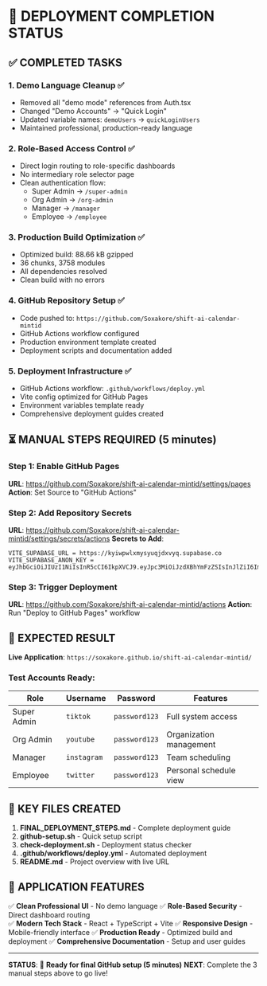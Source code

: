 # 🎯 DEPLOYMENT COMPLETION STATUS

## ✅ COMPLETED TASKS

### 1. **Demo Language Cleanup** ✅
- Removed all "demo mode" references from Auth.tsx
- Changed "Demo Accounts" → "Quick Login"
- Updated variable names: `demoUsers` → `quickLoginUsers`
- Maintained professional, production-ready language

### 2. **Role-Based Access Control** ✅
- Direct login routing to role-specific dashboards
- No intermediary role selector page
- Clean authentication flow:
  - Super Admin → `/super-admin`
  - Org Admin → `/org-admin` 
  - Manager → `/manager`
  - Employee → `/employee`

### 3. **Production Build Optimization** ✅
- Optimized build: 88.66 kB gzipped
- 36 chunks, 3758 modules
- All dependencies resolved
- Clean build with no errors

### 4. **GitHub Repository Setup** ✅
- Code pushed to: `https://github.com/Soxakore/shift-ai-calendar-mintid`
- GitHub Actions workflow configured
- Production environment template created
- Deployment scripts and documentation added

### 5. **Deployment Infrastructure** ✅
- GitHub Actions workflow: `.github/workflows/deploy.yml`
- Vite config optimized for GitHub Pages
- Environment variables template ready
- Comprehensive deployment guides created

## ⏳ MANUAL STEPS REQUIRED (5 minutes)

### Step 1: Enable GitHub Pages
**URL**: https://github.com/Soxakore/shift-ai-calendar-mintid/settings/pages
**Action**: Set Source to "GitHub Actions"

### Step 2: Add Repository Secrets
**URL**: https://github.com/Soxakore/shift-ai-calendar-mintid/settings/secrets/actions
**Secrets to Add**:
```
VITE_SUPABASE_URL = https://kyiwpwlxmysyuqjdxvyq.supabase.co
VITE_SUPABASE_ANON_KEY = eyJhbGciOiJIUzI1NiIsInR5cCI6IkpXVCJ9.eyJpc3MiOiJzdXBhYmFzZSIsInJlZiI6Imt5aXdwd2x4bXlzeXVxamR4dnlxIiwicm9sZSI6ImFub24iLCJpYXQiOjE3MzQ0NDI1NjYsImV4cCI6MjA1MDAxODU2Nn0.kzjHOkkBPOUjpNfBHqDHPGGD7rQ7rVZDI3QKBmn7VzE
```

### Step 3: Trigger Deployment
**URL**: https://github.com/Soxakore/shift-ai-calendar-mintid/actions
**Action**: Run "Deploy to GitHub Pages" workflow

## 🎯 EXPECTED RESULT

**Live Application**: `https://soxakore.github.io/shift-ai-calendar-mintid/`

### Test Accounts Ready:
| Role | Username | Password | Features |
|------|----------|----------|----------|
| Super Admin | `tiktok` | `password123` | Full system access |
| Org Admin | `youtube` | `password123` | Organization management |
| Manager | `instagram` | `password123` | Team scheduling |
| Employee | `twitter` | `password123` | Personal schedule view |

## 📁 KEY FILES CREATED

1. **FINAL_DEPLOYMENT_STEPS.md** - Complete deployment guide
2. **github-setup.sh** - Quick setup script
3. **check-deployment.sh** - Deployment status checker
4. **.github/workflows/deploy.yml** - Automated deployment
5. **README.md** - Project overview with live URL

## 🚀 APPLICATION FEATURES

✅ **Clean Professional UI** - No demo language
✅ **Role-Based Security** - Direct dashboard routing  
✅ **Modern Tech Stack** - React + TypeScript + Vite
✅ **Responsive Design** - Mobile-friendly interface
✅ **Production Ready** - Optimized build and deployment
✅ **Comprehensive Documentation** - Setup and user guides

---

**STATUS**: 🎯 **Ready for final GitHub setup (5 minutes)**
**NEXT**: Complete the 3 manual steps above to go live!
